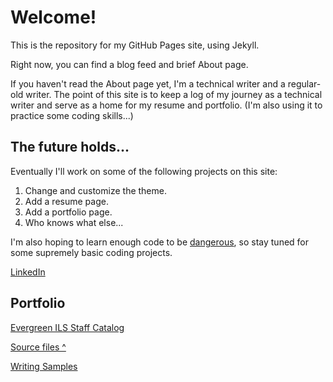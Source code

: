 # Welcome!

This is the repository for my GitHub Pages site, using Jekyll. 

Right now, you can find a blog feed and brief About page.

If you haven't read the About page yet, I'm a technical writer and a regular-old writer. The point of this site is to keep a log of my journey as a technical writer and serve as a home for my resume and portfolio. (I'm also using it to practice some coding skills...)

## The future holds...

Eventually I'll work on some of the following projects on this site:
1. Change and customize the theme.
2. Add a resume page.
3. Add a portfolio page.
4. Who knows what else...

I'm also hoping to learn enough code to be [dangerous](http://hackwrite.com/posts/enough-to-be-dangerous/), so stay tuned for some supremely basic coding projects.

[LinkedIn](https://www.linkedin.com/in/slpennington/)

## Portfolio

[Evergreen ILS Staff Catalog](https://docs.evergreen-ils.org/docs/latest/staff_catalog/introduction.html)

[Source files ^](https://github.com/evergreen-library-system/Evergreen/tree/main/docs/modules/staff_catalog)

[Writing Samples](https://drive.google.com/drive/u/0/folders/1-53Rq3FfOdOlGq3WiFVl1LstvLwc5UJP)
